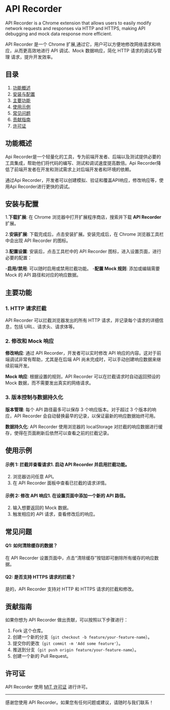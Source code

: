 # API Recorder

API Recorder is a Chrome extension that allows users to easily modify network requests and responses via HTTP and HTTPS, making API debugging and mock data response more efficient.

API Recorder 是一个 Chrome 扩展,通过它，用户可以方便地修改网络请求和响应，从而更高效地进行 API 调试、Mock 数据响应，简化 HTTP 请求的调试与管理 请求，提升开发效率。

## 目录
1. [功能概述](#功能概述)
2. [安装与配置](#安装与配置)
3. [主要功能](#主要功能)
4. [使用示例](#使用示例)
5. [常见问题](#常见问题)
6. [贡献指南](#贡献指南)
7. [许可证](#许可证)

## 功能概述
Api Recorder是一个轻量化的工具，专为前端开发者、后端以及测试提供必要的工具集成，帮助他们将代码的编写、测试和调试速度提高数倍。Api Recorder降低了前端开发者在开发和测试需求上对后端开发者和环境的依赖。

通过Api Recorder，开发者可以创建模拟、验证和覆盖API响应，修改响应等，使用Api Recorder进行更快的调试。

## 安装与配置
1.**下载扩展**: 在 Chrome 浏览器中打开扩展程序商店，搜索并下载 **API Recorder** 扩展。

2.**安装扩展**: 下载完成后，点击安装扩展。安装完成后，在 Chrome 浏览器工具栏中会出现 API Recorder 的图标。

3.**配置设置**: 安装后，点击工具栏中的 API Recorder 图标，进入设置页面，进行必要的配置：

   -**启用/禁用**: 可以随时启用或禁用拦截功能。
   -**配置 Mock 规则**: 添加或编辑需要 Mock 的 API 路径和对应的响应数据。

## 主要功能

### 1. HTTP 请求拦截

API Recorder 可以拦截浏览器发出的所有 HTTP 请求，并记录每个请求的详细信息，包括 URL、请求头、请求体等。

### 2. 修改和 Mock 响应

**修改响应**: 通过 API Recorder，开发者可以实时修改 API 响应的内容。这对于前端调试非常有帮助，尤其是在后端 API 尚未完成时，可以手动创建响应数据来继续前端开发。
  
**Mock 响应**: 根据设置的规则，API Recorder 可以在拦截请求时自动返回预设的 Mock 数据，而不需要发出真实的网络请求。

### 3. 版本控制与数据持久化

**版本管理**: 每个 API 路径最多可以保存 3 个响应版本。对于超过 3 个版本的响应，API Recorder 会自动替换最早的记录，以保证最新的响应数据始终可用。
  
**数据持久化**: API Recorder 使用浏览器的 localStorage 对拦截的响应数据进行缓存，使得在页面刷新后依然可以查看之前的拦截记录。

## 使用示例
#### 示例 1: 拦截并查看请求1. 启动 API Recorder 并启用拦截功能。
2. 浏览器访问任意 API。
3. 在 API Recorder 面板中查看已拦截的请求详情。

#### 示例 2: 修改 API 响应1. 在设置页面中添加一个新的 API 路径。
2. 输入想要返回的 Mock 数据。
3. 触发相应的 API 请求，查看修改后的响应。

## 常见问题

#### Q1: 如何清除缓存的数据？

在 API Recorder 设置页面中，点击“清除缓存”按钮即可删除所有缓存的响应数据。

#### Q2: 是否支持 HTTPS 请求的拦截？

是的，API Recorder 支持对 HTTP 和 HTTPS 请求的拦截和修改。

## 贡献指南

如果你想为 API Recorder 做出贡献，可以按照以下步骤进行：

1. Fork 这个仓库。
2. 创建一个新的分支（`git checkout -b feature/your-feature-name`）。
3. 提交你的更改（`git commit -m 'Add some feature'`）。
4. 推送到分支（`git push origin feature/your-feature-name`）。
5. 创建一个新的 Pull Request。

## 许可证

API Recorder 使用 [MIT 许可证](LICENSE) 进行许可。

---

感谢您使用 API Recorder。如果您有任何问题或建议，请随时与我们联系！